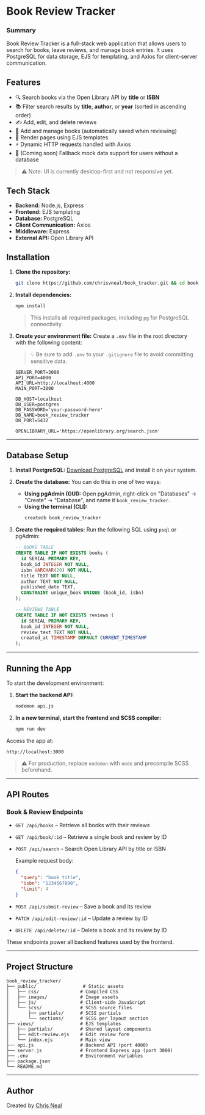 # Book Review Tracker

### Summary

Book Review Tracker is a full-stack web application that allows users to search for books, leave reviews, and manage book entries. It uses PostgreSQL for data storage, EJS for templating, and Axios for client-server communication.

## Features

- 🔍 Search books via the Open Library API by **title** or **ISBN**
- 📚 Filter search results by **title**, **author**, or **year** (sorted in ascending order)
- ✍️ Add, edit, and delete reviews
- 📘 Add and manage books (automatically saved when reviewing)
- 📄 Render pages using EJS templates
- ⚡ Dynamic HTTP requests handled with Axios
- 🧪 (Coming soon) Fallback mock data support for users without a database

> ⚠️ Note: UI is currently desktop-first and not responsive yet.

## Tech Stack

- **Backend:** Node.js, Express
- **Frontend:** EJS templating
- **Database:** PostgreSQL
- **Client Communication:** Axios
- **Middleware:** Express
- **External API:** Open Library API

## Installation

1. **Clone the repository:**

   ```bash
   git clone https://github.com/chrisvneal/book_tracker.git && cd book_tracker
   ```

2. **Install dependencies:**

   ```bash
   npm install
   ```

   > This installs all required packages, including `pg` for PostgreSQL connectivity.

3. **Create your environment file:**
   Create a `.env` file in the root directory with the following content:

   > 💡 Be sure to add `.env` to your `.gitignore` file to avoid committing sensitive data.

   ```env
   SERVER_PORT=3000
   API_PORT=4000
   API_URL=http://localhost:4000
   MAIN_PORT=3000

   DB_HOST=localhost
   DB_USER=postgres
   DB_PASSWORD='your-password-here'
   DB_NAME=book_review_tracker
   DB_PORT=5432

   OPENLIBRARY_URL='https://openlibrary.org/search.json'
   ```

---

## Database Setup

1. **Install PostgreSQL:**
   [Download PostgreSQL](https://www.postgresql.org/download/) and install it on your system.

2. **Create the database:**
   You can do this in one of two ways:

   - **Using pgAdmin (GUI):** Open pgAdmin, right-click on "Databases" → "Create" → "Database", and name it `book_review_tracker`.
   - **Using the terminal (CLI):**
     ```bash
     createdb book_review_tracker
     ```

3. **Create the required tables:**
   Run the following SQL using `psql` or pgAdmin:

   ```sql
   -- BOOKS TABLE
   CREATE TABLE IF NOT EXISTS books (
     id SERIAL PRIMARY KEY,
     book_id INTEGER NOT NULL,
     isbn VARCHAR(20) NOT NULL,
     title TEXT NOT NULL,
     author TEXT NOT NULL,
     published_date TEXT,
     CONSTRAINT unique_book UNIQUE (book_id, isbn)
   );

   -- REVIEWS TABLE
   CREATE TABLE IF NOT EXISTS reviews (
     id SERIAL PRIMARY KEY,
     book_id INTEGER NOT NULL,
     review_text TEXT NOT NULL,
     created_at TIMESTAMP DEFAULT CURRENT_TIMESTAMP
   );
   ```

---

## Running the App

To start the development environment:

1. **Start the backend API:**

   ```bash
   nodemon api.js
   ```

2. **In a new terminal, start the frontend and SCSS compiler:**
   ```bash
   npm run dev
   ```

Access the app at:

```
http://localhost:3000
```

> ⚠️ For production, replace `nodemon` with `node` and precompile SCSS beforehand.

---

## API Routes

### Book & Review Endpoints

- `GET /api/books` – Retrieve all books with their reviews
- `GET /api/book/:id` – Retrieve a single book and review by ID
- `POST /api/search` – Search Open Library API by title or ISBN

  Example request body:

  ```json
  {
  	"query": "book title",
  	"isbn": "1234567890",
  	"limit": 4
  }
  ```

- `POST /api/submit-review` – Save a book and its review
- `PATCH /api/edit-review/:id` – Update a review by ID
- `DELETE /api/delete/:id` – Delete a book and its review by ID

These endpoints power all backend features used by the frontend.

---

## Project Structure

```
book_review_tracker/
├── public/                 # Static assets
│   ├── css/               # Compiled CSS
│   ├── images/            # Image assets
│   ├── js/                # Client-side JavaScript
│   └── scss/              # SCSS source files
│       ├── partials/      # SCSS partials
│       └── sections/      # SCSS per layout section
├── views/                 # EJS templates
│   ├── partials/          # Shared layout components
│   ├── edit-review.ejs    # Edit review form
│   └── index.ejs          # Main view
├── api.js                 # Backend API (port 4000)
├── server.js              # Frontend Express app (port 3000)
├── .env                   # Environment variables
├── package.json
└── README.md
```

---

## Author

Created by [Chris Neal](https://github.com/chrisvneal)
